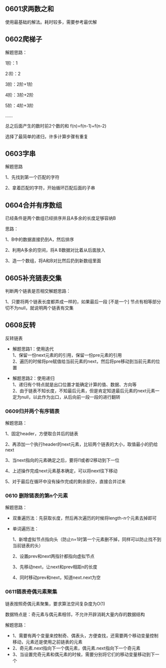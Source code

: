 

## 0601求两数之和

使用最基础的解法。耗时较多，需要参考最优解



## 0602爬梯子

解题思路：

1阶：1

2:阶：2

3阶：2阶+1阶

4阶：3阶+2阶

5阶：4阶+3阶

……

总之后面产生的数时前2个数的和 f(n)=f(n-1)+f(n-2)

选择了最简单的递归，许多计算步骤有重复

## 0603字串

解题思路

1、先找到第一个匹配的字符

2、拿着匹配的字符，开始循环匹配后面的子串



## 0604合并有序数组

已经条件是两个数组已经排序并且A多余的长度足够容纳B

思路：

1、B中的数据直接扔到A，然后排序

2、利用A多余的空间，将A B数据对比着从后面放入

3、造一个数组，将A和B对比然后扔到新数组里面



## 0605补充链表交集

判断两个链表是否相交解题思路：

1、只要将两个链表长度都弄成一样的，如果最后一段 [不是一个] 节点有相等部分切不为null，就说明两个链表有交集

##  0608反转

反转链表  

- 解题思路1：使用迭代  
  1、保留一份next元素的的引用，保留一份pre元素的引用  
  2、遍历的时候将pre赋值给当前元素的next，然后将pre移动到当前元素的位置  

- 解题思路2：使用递归  
  1、递归有个特点就是出口位置才能确定计算的值、数据、方向等  
  2、由于链表不知长度，不知最后元素，但是肯定知道最后元素的next元素一定为null，以此作为出口，从后向前一段一段的进行翻转

### 0609归并两个有序链表

解题思路：

1、固定header，方便取合并后的链表

2、再添加一个执行header的next元素，比较两个链表的大小，取值最小的扔给next

3、当next指向的元素确定之后，要将l1或者l2移动到下一位

4、上述操作完成next元素基本确定，可以将next往下移动

5、对于最后在循环中没有操作完成的剩余部分，直接合并过来



### 0610 删除链表的第n个元素

解题思路：

 * 双重遍历法：先获取长度，然后再次遍历的时候将length-n个元素去掉即可

 * 单词遍历法：

   1、新增虚拟节点指向头（防止n=1时第一个元素删不掉，同样可以防止找不到当前链表的头）

   2、设置prev和next两指针都指向虚拟节点

   3、先移动next，让next和prev相距n的长度

   4、同时移动prev和next，知道next.next为空

### 0611链表奇偶元素聚集

链表按照奇偶元素聚集，要求算法空间复杂度为O(1)

数据特点是：奇元素与偶元素相邻，不允许开辟消耗大量内存的数据结构

解题思路：

 * 1、需要有两个变量来控制奇、偶表头，方便查找，还需要两个移动变量控制移动，元素还是使用之前链表的元素
 * 2、奇元素.next指向下一个偶元素，偶元素.next指向下一个奇元素
 * 3、当设置完奇元素和偶元素的时候，需要分别将它们的移动变量移动到下一个